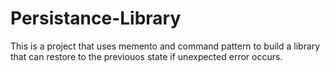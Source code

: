 # Persistance-Library
This is a project that uses memento and command pattern to build a library that can restore to the previouos state if unexpected error occurs.
